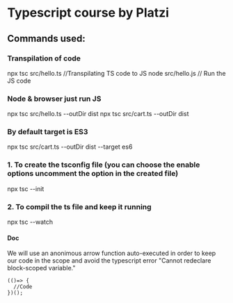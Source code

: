 # Typescript course by Platzi

## Commands used:

### Transpilation of code
npx tsc src/hello.ts //Transpilating TS code to JS
node src/hello.js // Run the JS code

### Node & browser just run JS
npx tsc src/hello.ts --outDir dist
npx tsc src/cart.ts --outDir dist

### By default target is ES3
npx tsc src/cart.ts --outDir dist --target es6

### 1. To create the tsconfig file (you can choose the enable options uncomment the option in the created file)
npx tsc --init

### 2. To compil the ts file and keep it running 
npx tsc --watch


#### Doc
We will use an anonimous arrow function auto-executed in order to keep our code in the scope and avoid the typescript error "Cannot redeclare block-scoped variable."
```
(()=> {
  //Code
})();
```
